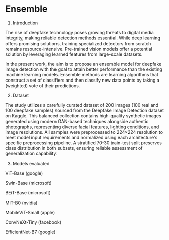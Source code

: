 # Ensemble
1. Introduction

The rise of deepfake technology poses growing threats to digital media integrity, making reliable detection methods essential. While deep learning offers promising solutions, training specialized detectors from scratch remains resource-intensive. Pre-trained vision models offer a potential solution by leveraging learned features from large-scale datasets.

In the present work, the aim is to propose an ensemble model for deepfake image detection with the goal to attain better performance than the existing machine learning models. Ensemble methods are learning algorithms that construct a set of classifiers and then classify new data points by taking a (weighted) vote of their predictions.

2. Dataset
   
The study utilizes a carefully curated dataset of 200 images (100 real and 100 deepfake samples) sourced from the Deepfake Image Detection dataset on Kaggle. This balanced collection contains high-quality synthetic images generated using modern GAN-based techniques alongside authentic photographs, representing diverse facial features, lighting conditions, and image resolutions. All samples were preprocessed to 224×224 resolution to meet model input requirements and normalized using each architecture's specific preprocessing pipeline. A stratified 70-30 train-test split preserves class distribution in both subsets, ensuring reliable assessment of generalization capability.


3. Models evaluated
    
ViT-Base (google)

Swin-Base (microsoft)

BEiT-Base (microsoft)

MIT-B0 (nvidia)

MobileViT-Small (apple)

ConvNeXt-Tiny (facebook)

EfficientNet-B7 (google)

